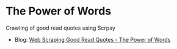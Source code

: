 # The Power of Words

Crawling of good read quotes using Scrpay

- Blog: [Web Scraping Good Read Quotes - The Power of Words](https://nycdatascience.com/blog/student-works/r-shiny/tennis-grand-slam-prizes-over-the-years/)
